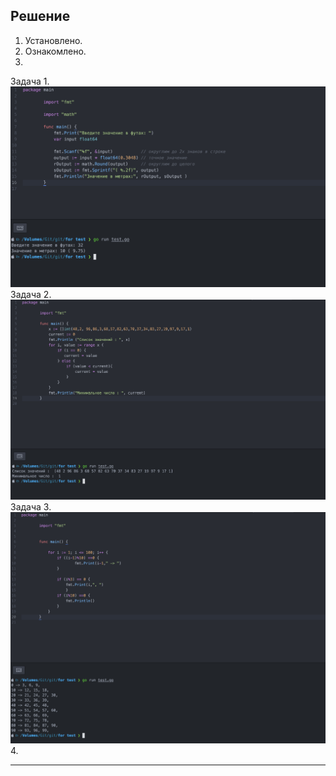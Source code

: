 ## Решение

1.  Установлено.  
2.  Ознакомлено.  
3.  
  Задача 1.  
  ![Obraz](1.png)  
  Задача 2.  
  ![Obraz](2.png)  
  Задача 3.  
  ![Obraz](3.png)  
4.  



---
